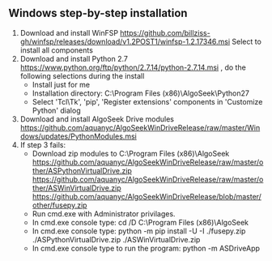 ## Windows step-by-step installation

1. Download and install WinFSP https://github.com/billziss-gh/winfsp/releases/download/v1.2POST1/winfsp-1.2.17346.msi
    Select to install all components
2. Download and install Python 2.7 https://www.python.org/ftp/python/2.7.14/python-2.7.14.msi , do the following selections during the install
    - Install just for me
    - Installation directory: C:\Program Files (x86)\AlgoSeek\Python27
    - Select 'Tcl\Tk', 'pip', 'Register extensions' components in 'Customize Python' dialog
3. Download and install AlgoSeek Drive modules https://github.com/aquanyc/AlgoSeekWinDriveRelease/raw/master/Windows/updates/PythonModules.msi
4. If step 3 fails:
    - Download zip modules to C:\Program Files (x86)\AlgoSeek 
      https://github.com/aquanyc/AlgoSeekWinDriveRelease/raw/master/other/ASPythonVirtualDrive.zip
      https://github.com/aquanyc/AlgoSeekWinDriveRelease/raw/master/other/ASWinVirtualDrive.zip 
      https://github.com/aquanyc/AlgoSeekWinDriveRelease/blob/master/other/fusepy.zip
    - Run cmd.exe with Administrator privilages. 
    - In cmd.exe console type: cd /D C:\Program Files (x86)\AlgoSeek
    - In cmd.exe console type: python -m pip install -U -I ./fusepy.zip ./ASPythonVirtualDrive.zip ./ASWinVirtualDrive.zip
    - In cmd.exe console type to run the program: python -m ASDriveApp
